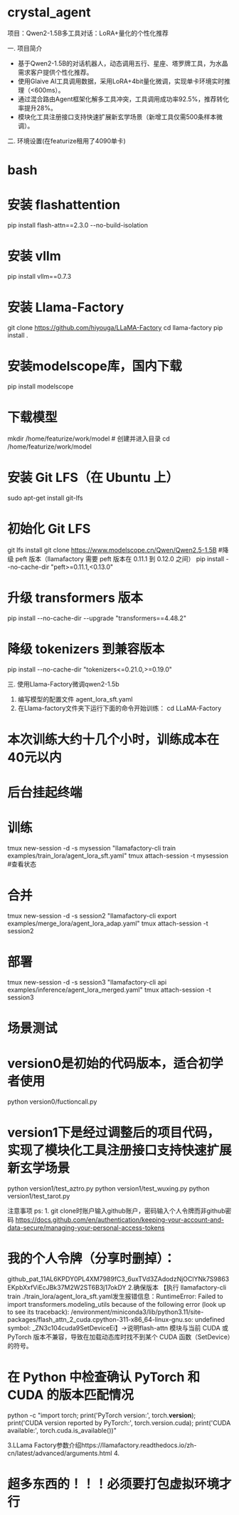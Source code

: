 # crystal_agent
项目：Qwen2-1.5B多工具对话：LoRA+量化的个性化推荐

一. 项目简介
* 基于Qwen2-1.5B的对话机器人，动态调用五行、星座、塔罗牌工具，为水晶需求客户提供个性化推荐。
* 使用Glaive AI工具调用数据，采用LoRA+4bit量化微调，实现单卡环境实时推理（<600ms）。
* 通过混合路由Agent框架化解多工具冲突，工具调用成功率92.5%，推荐转化率提升28%。
* 模块化工具注册接口支持快速扩展新玄学场景（新增工具仅需500条样本微调）。

二. 环境设置(在featurize租用了4090单卡)
# bash
# 安装 flashattention
pip install flash-attn==2.3.0 --no-build-isolation
# 安装 vllm
pip install vllm==0.7.3
# 安装 Llama-Factory
git clone https://github.com/hiyouga/LLaMA-Factory
cd llama-factory
pip install .
# 安装modelscope库，国内下载
pip install modelscope
# 下载模型
mkdir /home/featurize/work/model # 创建并进入目录
cd /home/featurize/work/model
# 安装 Git LFS（在 Ubuntu 上）
sudo apt-get install git-lfs
# 初始化 Git LFS
git lfs install
git clone https://www.modelscope.cn/Qwen/Qwen2.5-1.5B
#降级 peft 版本（llamafactory 需要 peft 版本在 0.11.1 到 0.12.0 之间）
pip install --no-cache-dir "peft>=0.11.1,<0.13.0"
# 升级 transformers 版本
pip install --no-cache-dir --upgrade "transformers==4.48.2"
# 降级 tokenizers 到兼容版本
pip install --no-cache-dir "tokenizers<=0.21.0,>=0.19.0"


三. 使⽤Llama-Factory微调qwen2-1.5b
1. 编写模型的配置⽂件 agent_lora_sft.yaml
2. 在Llama-factory⽂件夹下运⾏下⾯的命令开始训练：
cd LLaMA-Factory
# 本次训练大约十几个小时，训练成本在40元以内
# 后台挂起终端
# 训练
tmux new-session -d -s mysession "llamafactory-cli train examples/train_lora/agent_lora_sft.yaml"
tmux attach-session -t mysession #查看状态
# 合并
tmux new-session -d -s session2 "llamafactory-cli export examples/merge_lora/agent_lora_adap.yaml"
tmux attach-session -t session2
# 部署
tmux new-session -d -s session3 "llamafactory-cli api examples/inference/agent_lora_merged.yaml"
tmux attach-session -t session3

# 场景测试
# version0是初始的代码版本，适合初学者使用
python version0/fuctioncall.py

# version1下是经过调整后的项目代码，实现了模块化工具注册接口支持快速扩展新玄学场景
python version1/test_aztro.py
python version1/test_wuxing.py
python version1/test_tarot.py
















注意事项
ps: 1. git clone时账户输入github账户，密码输入个人令牌而非github密码
https://docs.github.com/en/authentication/keeping-your-account-and-data-secure/managing-your-personal-access-tokens
# 我的个人令牌（分享时删掉）：
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
2.确保版本
【执行 llamafactory-cli train ./train_lora/agent_lora_sft.yaml发生报错信息：RuntimeError: Failed to import transformers.modeling_utils because of the following error (look up to see its traceback): /environment/miniconda3/lib/python3.11/site-packages/flash_attn_2_cuda.cpython-311-x86_64-linux-gnu.so: undefined symbol: _ZN3c104cuda9SetDeviceEi】->说明flash-attn 模块与当前 CUDA 或 PyTorch 版本不兼容，导致在加载动态库时找不到某个 CUDA 函数（SetDevice）的符号。

# 在 Python 中检查确认 PyTorch 和 CUDA 的版本匹配情况
python -c "import torch; print('PyTorch version:', torch.__version__); print('CUDA version reported by PyTorch:', torch.version.cuda); print('CUDA available:', torch.cuda.is_available())"

3.LLama Factory参数介绍https://llamafactory.readthedocs.io/zh-cn/latest/advanced/arguments.html
4.
 



# 超多东西的！！！必须要打包虚拟环境才行
